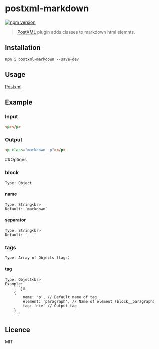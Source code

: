 # postxml-markdown
[![npm version][npm-image]][npm-url]

> [PostXML] plugin adds classes to markdown html elemnts.

## Installation
`npm i postxml-markdown --save-dev`

## Usage
[Postxml]

## Example

### Input
```html
<p></p>
```

### Output
```html
<p class="markdown__p"></p>
```

##Options

### block
	Type: Object

#### name
	Type: String<br>
	Default: `markdown`

#### separator
	Type: String<br>
	Default: `___`

### tags
	Type: Array of Objects (tags)

#### tag
	Type: Object<br>
	Example:
		```js
		{
			name: 'p', // Default name of tag
			element: 'paragraph', // Name of element (block__paragraph)
			tag: 'div' // Output tag
		}
		```

## Licence
MIT

[PostXML]: https://github.com/postxml/postxml

[npm-url]: https://www.npmjs.org/package/postxml-markdown
[npm-image]: http://img.shields.io/npm/v/postxml-markdown.svg?style=flat-square
